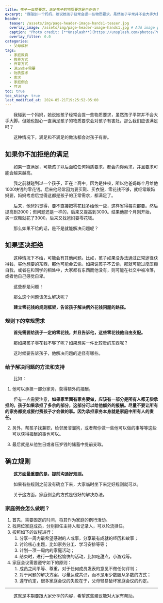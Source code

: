 ```yaml
---
title: 孩子一直提要求，满足孩子的物质要求是否正确？
excerpt: "我碰到一个妈妈，她说她孩子经常会提一些物质要求，虽然孩子平常并不会大手大脚，但她也担心一直满足孩子的物质要求会对孩子有害处，那么我们应该满足吗？"
header:
  teaser: /assets/img/page-header-image-hands1-teaser.jpg
  overlay_image: /assets/img/page-header-image-hands1.jpg # Add image post (optional)
  caption: "Photo credit: [**Unsplash**](https://unsplash.com/photos/?utm_source=unsplash&utm_medium=referral&utm_content=creditCopyText)"
  overlay_filter: 0.0
categories:
  - 父母成长
tags: 
  - 家庭教育
  - 教养方式
  - 养育方式
  - 满足孩子需要
  - 物质要求
  - 索求
  - 家庭例会
  - 共识
toc: true
toc_sticky: true
last_modified_at: 2024-05-21T19:25:52-05:00
---
```


&emsp;&emsp;我碰到一个妈妈，她说她孩子经常会提一些物质要求，虽然孩子平常并不会大手大脚，但她也担心一直满足孩子的物质要求会对孩子有害处，那么我们应该满足吗？

&emsp;&emsp;这种情况下，满足和不满足的做法都会对孩子有害。

## 如果你不加拒绝的满足

&emsp;&emsp;如果一直满足，可能孩子以后面临任何物质要求，都会向你索求，并且要求可能会越来越高。

&emsp;&emsp;我之前就碰到过一个孩子，正在上高中。因为是住校，所以他爸妈每个月给他1000块钱的零花钱。后来他经常因为要买鞋、买衣服，零花钱不够，就经常跟妈妈要，妈妈考虑后觉得这都是孩子的正常需求，都满足了。

&emsp;&emsp;后来，他爸妈觉得，要不直接把零花钱多给他一些，这样省得每次都要。然后提高到2000；但问题还是一样的，后来又提高到3000。结果他那个月刚开始，买一双鞋就花了3000。后来又找爸妈要零花钱。

&emsp;&emsp;那么如果不给的话，是不是就能解决问题呢？

## 如果坚决拒绝

&emsp;&emsp;这种情况下不给，可能会有其他问题。比如，孩子如果没办法通过正常途径获得钱，买他想要的东西，那他可能会去偷。如果说孩子不去偷，那就可能过度压抑自我，或者在和同学的相处中，大家都有东西而他没有，则可能在社交中被冷落，或者他自己感觉自卑。

&emsp;&emsp;这些都是问题！

&emsp;&emsp;那么这个问题该怎么解决呢？

&emsp;&emsp;**建立零花钱的规则框架，告诉孩子解决例外花钱问题的路径。**

### 规则下的常规需求

&emsp;&emsp;**首先需要给孩子一定的零花钱，并且告诉他，这些零花钱他自由支配。**

&emsp;&emsp;那如果孩子零花钱不够了呢？如果想买一件比较贵的东西呢？

&emsp;&emsp;这时候要告诉孩子，他解决问题的途径有哪些。

### 给予解决问题的方法和支持

&emsp;&emsp;比如：

1. 他可以承担一部分家务，获得额外的报酬。

&emsp;&emsp;但有一点需要注意，**如果家里面有家务要做，应该有一部分是所有人都无偿承担的，孩子如果承担了多余的部分，这部分可以给他额外的报酬。尽量不要让所有的家务都变成要付费孩子才会做的事。因为承担家务本身就是家庭中所有人的责任。**

2. 另外，帮孩子找兼职，给邻居溜溜狗，或者帮你做一些他可以做的事等等这些可以获得报酬的事也可以。

3. 最后就是从他生日或者压岁钱的储蓄中提前支取。

## 确立规则

&emsp;&emsp;**这方面最重要的是，提前沟通好规则。**

&emsp;&emsp;如果有些规则之前没有确立下来，大家临时坐下来定好规则就可以。

&emsp;&emsp;关于这方面，家庭例会的方式是很好的解决办法。

### 家庭例会怎么做呢？

1. 首先，需要固定的时间，将其作为家庭的例行活动。
2. 找两位家庭成员，分别担任主持人和记录人，可以轮流担任。
3. 按照如下的议程进行：
   1. 分享一周内最希望感谢的人或事，分享最有成就的经历和故事；
   2. 讨论核心主题，比如家务分工、学习安排等等；
   3. 计划一项一周内的家庭活动；
   4. 结束时，进行一些轻松愉快的活动，比如吃甜点，小游戏等。
4. 家庭会议需要遵守如下的原则：
   1. 成员之间平等、尊重，对于任何成员发表的意见不做任何评判；
   2. 对于问题的解决方案，尽量达成共识，而不是用少数服从多数的方式；
   3. 遵守约定，很多家庭会议的失败在于，父母轻易破坏家庭会议的约定。

---

&emsp;&emsp;这就是本期要跟大家分享的内容，希望这些建议能对大家有帮助。
